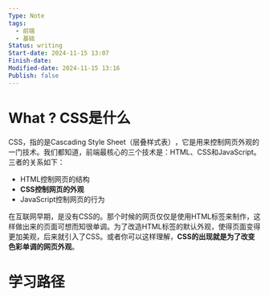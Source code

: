```yaml
---
Type: Note
tags:
  - 前端
  - 基础
Status: writing
Start-date: 2024-11-15 13:07
Finish-date: 
Modified-date: 2024-11-15 13:16
Publish: false
---
```

# What ?  CSS是什么
CSS，指的是Cascading Style Sheet（层叠样式表）​，它是用来控制网页外观的一门技术。我们都知道，前端最核心的三个技术是：HTML、CSS和JavaScript。三者的关系如下：
- HTML控制网页的结构
- **CSS控制网页的外观**
- JavaScript控制网页的行为

在互联网早期，是没有CSS的。那个时候的网页仅仅是使用HTML标签来制作，这样做出来的页面可想而知很单调。为了改造HTML标签的默认外观，使得页面变得更加美观，后来就引入了CSS。或者你可以这样理解，**CSS的出现就是为了改变色彩单调的网页外观**。


# 学习路径

